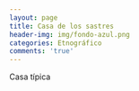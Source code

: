 ```yaml
---
layout: page
title: Casa de los sastres
header-img: img/fondo-azul.png
categories: Etnográfico
comments: 'true'
---
```



Casa típica

<div class="photos">
</div>

